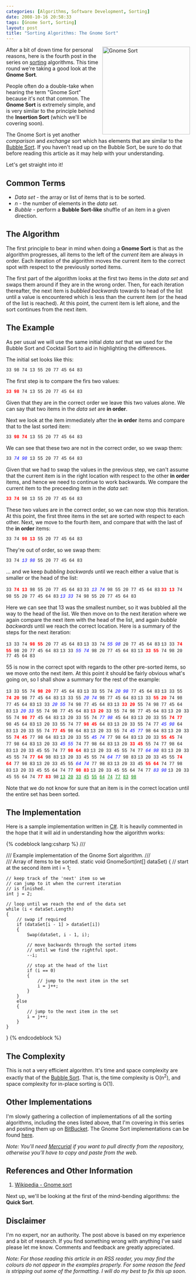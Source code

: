 ```yaml
---
categories: [Algorithms, Software Development, Sorting]
date: 2008-10-16 20:58:33
tags: [Gnome Sort, Sorting]
layout: post
title: "Sorting Algorithms: The Gnome Sort"
---
```

<img src="/uploads/2008/10/gnome.jpg" alt="Gnome Sort" title="Gnome Sort" width="240" style="float: right; margin-left: 5px; margin-bottom: 5px;"/>After a bit of down time for personal reasons, here is the fourth post in the series on <a href="/category/sorting/" title="Sorting @ OJ's rants">sorting</a> algorithms. This time round we're taking a good look at the <strong>Gnome Sort</strong>.

People often do a double-take when hearing the term "Gnome Sort" because it's not that common. The <strong>Gnome Sort</strong> is extremely simple, and is very similar to the principle behind the <strong>Insertion Sort</strong> (which we'll be covering soon).

The Gnome Sort is yet another <em>comparison</em> and <em>exchange</em> sort which has elements that are similar to the <a href="/posts/sorting-algorithms-the-bubble-sort/" title="Sorting Algorithms: The Bubble Sort">Bubble Sort</a>. If you haven't read up on the Bubble Sort, be sure to do that before reading this article as it may help with your understanding.

<!--more-->

Let's get straight into it!

<h2>Common Terms</h2>
<ul>
<li><em>Data set</em> - the array or list of items that is to be sorted.</li>
<li><em>n</em> - the number of elements in the <em>data set</em>.</li>
<li><em>Bubble</em> - perform a <strong>Bubble Sort-like</strong> shuffle of an item in a given direction.</li>
</ul>

<h2>The Algorithm</h2>
The first principle to bear in mind when doing a <strong>Gnome Sort</strong> is that as the algorithm progresses, all items to the left of the <em>current</em> item are always in order. Each iteration of the algorithm moves the current item to the correct spot with respect to the previously sorted items.

The first part of the algorithm looks at the first two items in the <em>data set</em> and swaps them around if they are in the wrong order. Then, for each iteration thereafter, the next item is <em>bubbled backwards</em> towards to head of the list until a value is encountered which is less than the current item (or the head of the list is reached). At this point, the current item is left alone, and the sort continues from the next item.

<h2>The Example</h2>
<style type="text/css">
span.eg { font-family: Courier new; font-size: 12px; }
span.eg b { color: Red; }
span.eg u { color: Green; }
span.eg i { color: Blue; }
</style>

As per usual we will use the same initial <em>data set</em> that we used for the Bubble Sort and Cocktail Sort to aid in highlighting the differences.

The initial set looks like this:

<span class="eg">33 98 74 13 55 20 77 45 64 83</span>

The first step is to compare the firs two values:

<span class="eg"><b>33</b> <b>98</b> 74 13 55 20 77 45 64 83</span>

Given that they are in the correct order we leave this two values alone. We can say that two items in the <em>data set</em> are <strong>in order</strong>.

Next we look at the item immediately after the <strong>in order</strong> items and compare that to the last sorted item:

<span class="eg">33 <b>98</b> <b>74</b> 13 55 20 77 45 64 83</span>

We can see that these two are not in the correct order, so we swap them:

<span class="eg">33 <i>74</i> <i>98</i> 13 55 20 77 45 64 83</span>

Given that we had to swap the values in the previous step, we can't assume that the current item is in the right location with respect to the other <strong>in order</strong> items, and hence we need to continue to work backwards. We compare the current item to the preceeding item in the <em>data set</em>:

<span class="eg"><b>33</b> <b>74</b> 98 13 55 20 77 45 64 83</span>

These two values are in the correct order, so we can now stop this iteration. At this point, the first three items in the set are sorted with respect to each other. Next, we move to the fourth item, and compare that with the last of the <strong>in order</strong> items:

<span class="eg">33 74 <b>98</b> <b>13</b> 55 20 77 45 64 83</span>

They're out of order, so we swap them:

<span class="eg">33 74 <i>13</i> <i>98</i> 55 20 77 45 64 83</span>

... and we keep <em>bubbling backwards</em> until we reach either a value that is smaller or the head of the list:

<span class="eg">33 <b>74</b> <b>13</b> 98 55 20 77 45 64 83</span>
<span class="eg">33 <i>13</i> <i>74</i> 98 55 20 77 45 64 83</span>
<span class="eg"><b>33</b> <b>13</b> 74 98 55 20 77 45 64 83</span>
<span class="eg"><i>13</i> <i>33</i> 74 98 55 20 77 45 64 83</span>

Here we can see that 13 was the smallest number, so it was bubbled all the way to the head of the list. We then move on to the next iteration where we again compare the next item with the head of the list, and again <em>bubble backwards</em> until we reach the correct location. Here is a summary of the steps for the next iteration:

<span class="eg">13 33 74 <b>98</b> <b>55</b> 20 77 45 64 83</span>
<span class="eg">13 33 74 <i>55</i> <i>98</i> 20 77 45 64 83</span>
<span class="eg">13 33 <b>74</b> <b>55</b> 98 20 77 45 64 83</span>
<span class="eg">13 33 <i>55</i> <i>74</i> 98 20 77 45 64 83</span>
<span class="eg">13 <b>33</b> <b>55</b> 74 98 20 77 45 64 83</span>

55 is now in the correct spot with regards to the other pre-sorted items, so we move onto the next item. At this point it should be fairly obvious what's going on, so I shall show a summary for the rest of the example:

<span class="eg">13 33 55 74 <b>98</b> <b>20</b> 77 45 64 83</span>
<span class="eg">13 33 55 74 <i>20</i> <i>98</i> 77 45 64 83</span>
<span class="eg">13 33 55 <b>74</b> <b>20</b> 98 77 45 64 83</span>
<span class="eg">13 33 55 <i>20</i> <i>74</i> 98 77 45 64 83</span>
<span class="eg">13 33 <b>55</b> <b>20</b> 74 98 77 45 64 83</span>
<span class="eg">13 33 <i>20</i> <i>55</i> 74 98 77 45 64 83</span>
<span class="eg">13 <b>33</b> <b>20</b> 55 74 98 77 45 64 83</span>
<span class="eg">13 <i>20</i> <i>33</i> 55 74 98 77 45 64 83</span>
<span class="eg"><b>13</b> <b>20</b> 33 55 74 98 77 45 64 83</span>
<span class="eg">13 20 33 55 74 <b>98</b> <b>77</b> 45 64 83</span>
<span class="eg">13 20 33 55 74 <i>77</i> <i>98</i> 45 64 83</span>
<span class="eg">13 20 33 55 <b>74</b> <b>77</b> 98 45 64 83</span>
<span class="eg">13 20 33 55 74 77 <b>98</b> <b>45</b> 64 83</span>
<span class="eg">13 20 33 55 74 77 <i>45</i> <i>98</i> 64 83</span>
<span class="eg">13 20 33 55 74 <b>77</b> <b>45</b> 98 64 83</span>
<span class="eg">13 20 33 55 74 <i>45</i> <i>77</i> 98 64 83</span>
<span class="eg">13 20 33 55 <b>74</b> <b>45</b> 77 98 64 83</span>
<span class="eg">13 20 33 55 <i>45</i> <i>74</i> 77 98 64 83</span>
<span class="eg">13 20 33 <b>55</b> <b>45</b> 74 77 98 64 83</span>
<span class="eg">13 20 33 <i>45</i> <i>55</i> 74 77 98 64 83</span>
<span class="eg">13 20 <b>33</b> <b>45</b> 55 74 77 98 64 83</span>
<span class="eg">13 20 33 45 55 74 77 <b>98</b> <b>64</b> 83</span>
<span class="eg">13 20 33 45 55 74 77 <i>64</i> <i>98</i> 83</span>
<span class="eg">13 20 33 45 55 74 <b>77</b> <b>64</b> 98 83</span>
<span class="eg">13 20 33 45 55 74 <i>64</i> <i>77</i> 98 83</span>
<span class="eg">13 20 33 45 55 <b>74</b> <b>64</b> 77 98 83</span>
<span class="eg">13 20 33 45 55 <i>64</i> <i>74</i> 77 98 83</span>
<span class="eg">13 20 33 45 <b>55</b> <b>64</b> 74 77 98 83</span>
<span class="eg">13 20 33 45 55 64 74 77 <b>98</b> <b>83</b></span>
<span class="eg">13 20 33 45 55 64 74 77 <i>83</i> <i>98</i></span>
<span class="eg">13 20 33 45 55 64 74 <b>77</b> <b>83</b> 98</span>
<span class="eg"><u>13</u> <u>20</u> <u>33</u> <u>45</u> <u>55</u> <u>64</u> <u>74</u> <u>77</u> <u>83</u> <u>98</u></span>

Note that we do not know for sure that an item is in the correct location until the entire set has been sorted.

<h2>The Implementation</h2>
Here is a sample implementation written in <a href="http://en.wikipedia.org/wiki/C_Sharp" title="C Sharp">C#</a>. It is heavily commented in the hope that it will aid in understanding how the algorithm works:

{% codeblock lang:csharp %}
/// <summary>
/// Example implementation of the Gnome Sort algorithm.
/// </summary>
/// <param name="dataSet">Array of items to be sorted.</param>
static void GnomeSort(int[] dataSet)
{
    // start at the second item
    int i = 1;

    // keep track of the 'next' item so we
    // can jump to it when the current iteration
    // is finished.
    int j = 2;

    // loop until we reach the end of the data set
    while (i < dataSet.Length)
    {
        // swap if required
        if (dataSet[i - 1] > dataSet[i])
        {
            Swap(dataSet, i - 1, i);

            // move backwards through the sorted items
            // until we find the rightful spot.
            --i;

            // stop at the head of the list
            if (i == 0)
            {
                // jump to the next item in the set
                i = j++;
            }
        }
        else
        {
            // jump to the next item in the set
            i = j++;
        }
    }
}
{% endcodeblock %}


<h2>The Complexity</h2>
This is not a very efficient algorithm. It's time and space complexity are exactly that of the <a href="/posts/sorting-algorithms-the-bubble-sort/" title="Sorting Algorithms: The Bubble Sort">Bubble Sort</a>. That is, the time complexity is O(n<sup>2</sup>), and space complexity for in-place sorting is O(1).

<a name="GnomeSortBitBucket"></a>
<h2>Other Implementations</h2>
I'm slowly gathering a collection of implementations of all the sorting algorithms, including the ones listed above, that I'm covering in this series and posting them up on <a href="http://www.bitbucket.org/OJ/sorting/overview/" title="Sorting @ OJ's BitBucket">BitBucket</a>. The Gnome Sort implementations can be found <a href=http://www.bitbucket.org/OJ/sorting/src/3f2af8511799/04-GnomeSort/" title="GnomeSort @ OJ's BitBucket">here</a>.

<em>Note: You'll need <a href="http://www.selenic.com/mercurial/" title="Mercurial">Mercurial</a> if you want to pull directly from the repository, otherwise you'll have to copy and paste from the web.</em>

<h2>References and Other Information</h2>
<ol>
<li><a href="http://en.wikipedia.org/wiki/Gnome_sort" title="Gnome sort">Wikipedia - Gnome sort</a></li>
</ol>
Next up, we'll be looking at the first of the mind-bending algorithms: the <strong>Quick Sort</strong>.

<h2>Disclaimer</h2>
I'm no expert, nor an authority. The post above is based on my experience and a bit of research. If you find something wrong with anything I've said please let me know. Comments and feedback are greatly appreciated.

<em>Note: For those reading this article in an RSS reader, you may find the colours do not appear in the examples properly. For some reason the feed is stripping out some of the formatting. I will do my best to fix this up soon.</em>
